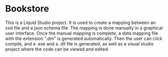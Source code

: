 # Bookstore
This is a Liquid Studio project. It is used to create a mapping between an xsd file and a json schema file. The mapping is done manually in a graphical user interface. Once the manual mapping is complete, a data mapping file with the extension ".dm" is generated automatically.  Then the user can click compile, and a .exe and a .dll file is generated, as well as a visual studio project where the code can be viewed and edited.
